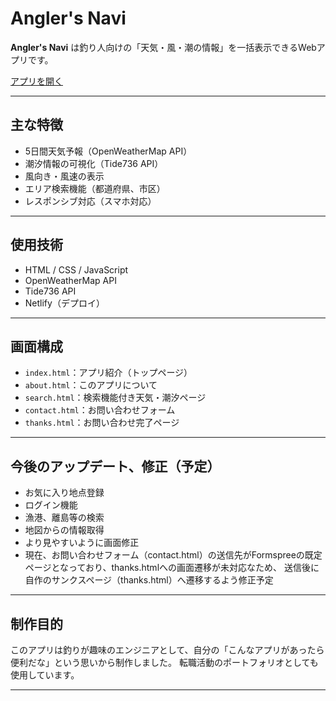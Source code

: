 #  Angler's Navi

**Angler's Navi** は釣り人向けの「天気・風・潮の情報」を一括表示できるWebアプリです。

 [アプリを開く](https://cozy-lokum-aee2cd.netlify.app/)

---

##  主な特徴

-  5日間天気予報（OpenWeatherMap API）
-  潮汐情報の可視化（Tide736 API）
-  風向き・風速の表示
-  エリア検索機能（都道府県、市区）
-  レスポンシブ対応（スマホ対応）

---

##  使用技術

- HTML / CSS / JavaScript
- OpenWeatherMap API
- Tide736 API
- Netlify（デプロイ）

---

##  画面構成

- `index.html`：アプリ紹介（トップページ）
- `about.html`：このアプリについて
- `search.html`：検索機能付き天気・潮汐ページ
- `contact.html`：お問い合わせフォーム
- `thanks.html`：お問い合わせ完了ページ

---

##  今後のアップデート、修正（予定）

- お気に入り地点登録
- ログイン機能
- 漁港、離島等の検索
- 地図からの情報取得
- より見やすいように画面修正
- 現在、お問い合わせフォーム（contact.html）の送信先がFormspreeの既定ページとなっており、thanks.htmlへの画面遷移が未対応なため、
  送信後に自作のサンクスページ（thanks.html）へ遷移するよう修正予定

---

##  制作目的

このアプリは釣りが趣味のエンジニアとして、自分の「こんなアプリがあったら便利だな」という思いから制作しました。
転職活動のポートフォリオとしても使用しています。

---
